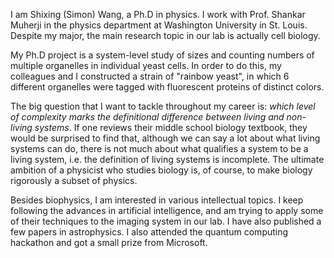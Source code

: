 I am Shixing (Simon) Wang, a Ph.D in physics. I work with Prof. Shankar Muherji in the physics department at Washington University in St. Louis. Despite my major, the main research topic in our lab is actually cell biology. 

My Ph.D project is a system-level study of sizes and counting numbers of multiple organelles in individual yeast cells. In order to do this, my colleagues and I constructed a strain of "rainbow yeast", in which 6 different organelles were tagged with fluorescent proteins of distinct colors.

The big question that I want to tackle throughout my career is: *which level of complexity marks the definitional difference between living and non-living systems*. If one reviews their middle school biology textbook, they would be surprised to find that, although we can say a lot about what living systems can do, there is not much about what qualifies a system to be a living system, i.e. the definition of living systems is incomplete. The ultimate ambition of a physicist who studies biology is, of course, to make biology rigorously a subset of physics.

Besides biophysics, I am interested in various intellectual topics. I keep following the advances in artificial intelligence, and am trying to apply some of their techniques to the imaging system in our lab. I have also published a few papers in astrophysics. I also attended the quantum computing hackathon and got a small prize from Microsoft. 

